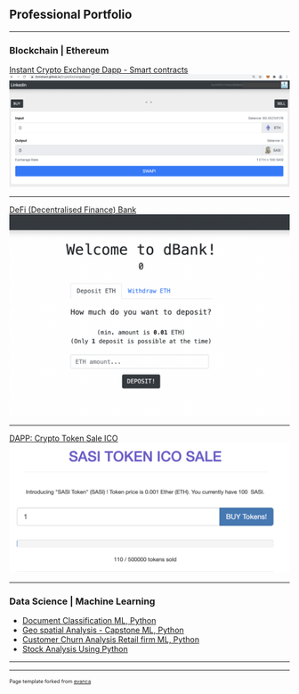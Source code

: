 ## Professional Portfolio

---

### Blockchain | Ethereum

[Instant Crypto Exchange Dapp - Smart contracts](https://itznishant.github.io/CryptoExchangeDapp)
<img src="images/ExchangeDappUI.png?raw=true"/>

---
[DeFi (Decentralised Finance) Bank](https://github.com/itznishant/DeFi-Bank)
<img src="images/DeFiBankDappUI.png?raw=true"/>

---
[DAPP: Crypto Token Sale ICO](https://itznishant.github.io/SASITokenDAPP)
<img src="images/TokenSaleDappUI.png?raw=true"/>

---

### Data Science | Machine Learning

- [Document Classification ML, Python](https://www.linkedin.com/pulse/ectd-document-classification-using-machine-learning-vemulakonda)
- [Geo spatial Analysis - Capstone ML, Python](https://www.linkedin.com/pulse/hyderabad-neighborhood-analysis-capstone-project-vemulakonda)
- [Customer Churn Analysis Retail firm ML, Python](https://github.com/itznishant)
- [Stock Analysis Using Python](https://github.com/itznishant/Stock-Analysis-NSE-Using-Python)

---


---
<p style="font-size:9px">Page template forked from <a href="https://github.com/evanca/quick-portfolio">evanca</a></p>
<!-- Remove above link if you don't want to attibute -->
